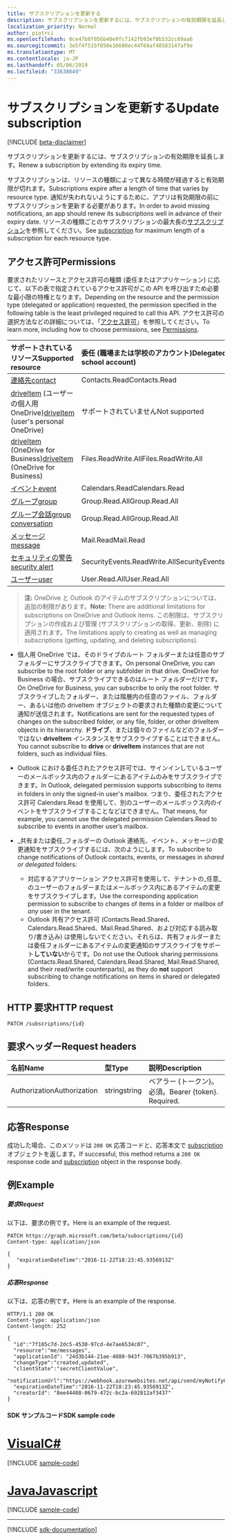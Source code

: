 ```yaml
---
title: サブスクリプションを更新する
description: サブスクリプションを更新するには、サブスクリプションの有効期限を延長します。
localization_priority: Normal
author: piotrci
ms.openlocfilehash: 0ce47b8f056b40e9fc7142fb93ef0b532cc89aa6
ms.sourcegitcommit: 3e5f4f515f050e16680ec44f68af40583147af9e
ms.translationtype: MT
ms.contentlocale: ja-JP
ms.lasthandoff: 05/06/2019
ms.locfileid: "33638649"
---
```

# <a name="update-subscription"></a><span data-ttu-id="eb2cc-103">サブスクリプションを更新する</span><span class="sxs-lookup"><span data-stu-id="eb2cc-103">Update subscription</span></span>

[!INCLUDE [beta-disclaimer](../../includes/beta-disclaimer.md)]

<span data-ttu-id="eb2cc-104">サブスクリプションを更新するには、サブスクリプションの有効期限を延長します。</span><span class="sxs-lookup"><span data-stu-id="eb2cc-104">Renew a subscription by extending its expiry time.</span></span>

<span data-ttu-id="eb2cc-105">サブスクリプションは、リソースの種類によって異なる時間が経過すると有効期限が切れます。</span><span class="sxs-lookup"><span data-stu-id="eb2cc-105">Subscriptions expire after a length of time that varies by resource type.</span></span> <span data-ttu-id="eb2cc-106">通知が失われないようにするために、アプリは有効期限の前にサブスクリプションを更新する必要があります。</span><span class="sxs-lookup"><span data-stu-id="eb2cc-106">In order to avoid missing notifications, an app should renew its subscriptions well in advance of their expiry date.</span></span> <span data-ttu-id="eb2cc-107">リソースの種類ごとのサブスクリプションの最大長の[サブスクリプション](../resources/subscription.md)を参照してください。</span><span class="sxs-lookup"><span data-stu-id="eb2cc-107">See [subscription](../resources/subscription.md) for maximum length of a subscription for each resource type.</span></span>

## <a name="permissions"></a><span data-ttu-id="eb2cc-108">アクセス許可</span><span class="sxs-lookup"><span data-stu-id="eb2cc-108">Permissions</span></span>

<span data-ttu-id="eb2cc-109">要求されたリソースとアクセス許可の種類 (委任またはアプリケーション) に応じて、以下の表で指定されているアクセス許可がこの API を呼び出すため必要な最小限の特権となります。</span><span class="sxs-lookup"><span data-stu-id="eb2cc-109">Depending on the resource and the permission type (delegated or application) requested, the permission specified in the following table is the least privileged required to call this API.</span></span> <span data-ttu-id="eb2cc-110">アクセス許可の選択方法などの詳細については、「[アクセス許可](/graph/permissions-reference)」を参照してください。</span><span class="sxs-lookup"><span data-stu-id="eb2cc-110">To learn more, including how to choose permissions, see [Permissions](/graph/permissions-reference).</span></span>

| <span data-ttu-id="eb2cc-111">サポートされているリソース</span><span class="sxs-lookup"><span data-stu-id="eb2cc-111">Supported resource</span></span> | <span data-ttu-id="eb2cc-112">委任 (職場または学校のアカウント)</span><span class="sxs-lookup"><span data-stu-id="eb2cc-112">Delegated (work or school account)</span></span> | <span data-ttu-id="eb2cc-113">委任 (個人用 Microsoft アカウント)</span><span class="sxs-lookup"><span data-stu-id="eb2cc-113">Delegated (personal Microsoft account)</span></span> | <span data-ttu-id="eb2cc-114">アプリケーション</span><span class="sxs-lookup"><span data-stu-id="eb2cc-114">Application</span></span> |
|:-----|:-----|:-----|:-----|
|[<span data-ttu-id="eb2cc-115">連絡先</span><span class="sxs-lookup"><span data-stu-id="eb2cc-115">contact</span></span>](../resources/contact.md) | <span data-ttu-id="eb2cc-116">Contacts.Read</span><span class="sxs-lookup"><span data-stu-id="eb2cc-116">Contacts.Read</span></span> | <span data-ttu-id="eb2cc-117">Contacts.Read</span><span class="sxs-lookup"><span data-stu-id="eb2cc-117">Contacts.Read</span></span> | <span data-ttu-id="eb2cc-118">Contacts.Read</span><span class="sxs-lookup"><span data-stu-id="eb2cc-118">Contacts.Read</span></span> |
|<span data-ttu-id="eb2cc-119">[driveItem](../resources/driveitem.md) (ユーザーの個人用 OneDrive)</span><span class="sxs-lookup"><span data-stu-id="eb2cc-119">[driveItem](../resources/driveitem.md) (user's personal OneDrive)</span></span> | <span data-ttu-id="eb2cc-120">サポートされていません</span><span class="sxs-lookup"><span data-stu-id="eb2cc-120">Not supported</span></span> | <span data-ttu-id="eb2cc-121">Files.ReadWrite</span><span class="sxs-lookup"><span data-stu-id="eb2cc-121">Files.ReadWrite</span></span> | <span data-ttu-id="eb2cc-122">サポートされていません</span><span class="sxs-lookup"><span data-stu-id="eb2cc-122">Not supported</span></span> |
|<span data-ttu-id="eb2cc-123">[driveItem](../resources/driveitem.md) (OneDrive for Business)</span><span class="sxs-lookup"><span data-stu-id="eb2cc-123">[driveItem](../resources/driveitem.md) (OneDrive for Business)</span></span> | <span data-ttu-id="eb2cc-124">Files.ReadWrite.All</span><span class="sxs-lookup"><span data-stu-id="eb2cc-124">Files.ReadWrite.All</span></span> | <span data-ttu-id="eb2cc-125">サポートされていません</span><span class="sxs-lookup"><span data-stu-id="eb2cc-125">Not supported</span></span> | <span data-ttu-id="eb2cc-126">Files.ReadWrite.All</span><span class="sxs-lookup"><span data-stu-id="eb2cc-126">Files.ReadWrite.All</span></span> |
|[<span data-ttu-id="eb2cc-127">イベント</span><span class="sxs-lookup"><span data-stu-id="eb2cc-127">event</span></span>](../resources/event.md) | <span data-ttu-id="eb2cc-128">Calendars.Read</span><span class="sxs-lookup"><span data-stu-id="eb2cc-128">Calendars.Read</span></span> | <span data-ttu-id="eb2cc-129">Calendars.Read</span><span class="sxs-lookup"><span data-stu-id="eb2cc-129">Calendars.Read</span></span> | <span data-ttu-id="eb2cc-130">Calendars.Read</span><span class="sxs-lookup"><span data-stu-id="eb2cc-130">Calendars.Read</span></span> |
|[<span data-ttu-id="eb2cc-131">グループ</span><span class="sxs-lookup"><span data-stu-id="eb2cc-131">group</span></span>](../resources/group.md) | <span data-ttu-id="eb2cc-132">Group.Read.All</span><span class="sxs-lookup"><span data-stu-id="eb2cc-132">Group.Read.All</span></span> | <span data-ttu-id="eb2cc-133">サポート対象外</span><span class="sxs-lookup"><span data-stu-id="eb2cc-133">Not supported</span></span> | <span data-ttu-id="eb2cc-134">Group.Read.All</span><span class="sxs-lookup"><span data-stu-id="eb2cc-134">Group.Read.All</span></span> |
|[<span data-ttu-id="eb2cc-135">グループ会話</span><span class="sxs-lookup"><span data-stu-id="eb2cc-135">group conversation</span></span>](../resources/conversation.md) | <span data-ttu-id="eb2cc-136">Group.Read.All</span><span class="sxs-lookup"><span data-stu-id="eb2cc-136">Group.Read.All</span></span> | <span data-ttu-id="eb2cc-137">非サポート</span><span class="sxs-lookup"><span data-stu-id="eb2cc-137">Not supported</span></span> | <span data-ttu-id="eb2cc-138">非サポート</span><span class="sxs-lookup"><span data-stu-id="eb2cc-138">Not supported</span></span> |
|[<span data-ttu-id="eb2cc-139">メッセージ</span><span class="sxs-lookup"><span data-stu-id="eb2cc-139">message</span></span>](../resources/message.md) | <span data-ttu-id="eb2cc-140">Mail.Read</span><span class="sxs-lookup"><span data-stu-id="eb2cc-140">Mail.Read</span></span> | <span data-ttu-id="eb2cc-141">Mail.Read</span><span class="sxs-lookup"><span data-stu-id="eb2cc-141">Mail.Read</span></span> | <span data-ttu-id="eb2cc-142">Mail.Read</span><span class="sxs-lookup"><span data-stu-id="eb2cc-142">Mail.Read</span></span> |
|[<span data-ttu-id="eb2cc-143">セキュリティの警告</span><span class="sxs-lookup"><span data-stu-id="eb2cc-143">security alert</span></span>](../resources/alert.md) | <span data-ttu-id="eb2cc-144">SecurityEvents.ReadWrite.All</span><span class="sxs-lookup"><span data-stu-id="eb2cc-144">SecurityEvents.ReadWrite.All</span></span> | <span data-ttu-id="eb2cc-145">サポート対象外</span><span class="sxs-lookup"><span data-stu-id="eb2cc-145">Not supported</span></span> | <span data-ttu-id="eb2cc-146">SecurityEvents.ReadWrite.All</span><span class="sxs-lookup"><span data-stu-id="eb2cc-146">SecurityEvents.ReadWrite.All</span></span> |
|[<span data-ttu-id="eb2cc-147">ユーザー</span><span class="sxs-lookup"><span data-stu-id="eb2cc-147">user</span></span>](../resources/user.md) | <span data-ttu-id="eb2cc-148">User.Read.All</span><span class="sxs-lookup"><span data-stu-id="eb2cc-148">User.Read.All</span></span> | <span data-ttu-id="eb2cc-149">User.Read.All</span><span class="sxs-lookup"><span data-stu-id="eb2cc-149">User.Read.All</span></span> | <span data-ttu-id="eb2cc-150">User.Read.All</span><span class="sxs-lookup"><span data-stu-id="eb2cc-150">User.Read.All</span></span> |

> <span data-ttu-id="eb2cc-151">**注:** OneDrive と Outlook のアイテムのサブスクリプションについては、追加の制限があります。</span><span class="sxs-lookup"><span data-stu-id="eb2cc-151">**Note:** There are additional limitations for subscriptions on OneDrive and Outlook items.</span></span> <span data-ttu-id="eb2cc-152">この制限は、サブスクリプションの作成および管理 (サブスクリプションの取得、更新、削除) に適用されます。</span><span class="sxs-lookup"><span data-stu-id="eb2cc-152">The limitations apply to creating as well as managing subscriptions (getting, updating, and deleting subscriptions).</span></span>

- <span data-ttu-id="eb2cc-153">個人用 OneDrive では、そのドライブのルート フォルダーまたは任意のサブフォルダーにサブスクライブできます。</span><span class="sxs-lookup"><span data-stu-id="eb2cc-153">On personal OneDrive, you can subscribe to the root folder or any subfolder in that drive.</span></span> <span data-ttu-id="eb2cc-154">OneDrive for Business の場合、サブスクライブできるのはルート フォルダーだけです。</span><span class="sxs-lookup"><span data-stu-id="eb2cc-154">On OneDrive for Business, you can subscribe to only the root folder.</span></span> <span data-ttu-id="eb2cc-155">サブスクライブしたフォルダー、または階層内の任意のファイル、フォルダー、あるいは他の driveItem オブジェクトの要求された種類の変更について通知が送信されます。</span><span class="sxs-lookup"><span data-stu-id="eb2cc-155">Notifications are sent for the requested types of changes on the subscribed folder, or any file, folder, or other driveItem objects in its hierarchy.</span></span> <span data-ttu-id="eb2cc-156">**ドライブ**、または個々のファイルなどのフォルダーではない **driveItem** インスタンスをサブスクライブすることはできません。</span><span class="sxs-lookup"><span data-stu-id="eb2cc-156">You cannot subscribe to **drive** or **driveItem** instances that are not folders, such as individual files.</span></span>

- <span data-ttu-id="eb2cc-157">Outlook における委任されたアクセス許可では、サインインしているユーザーのメールボックス内のフォルダーにあるアイテムのみをサブスクライブできます。</span><span class="sxs-lookup"><span data-stu-id="eb2cc-157">In Outlook, delegated permission supports subscribing to items in folders in only the signed-in user's mailbox.</span></span> <span data-ttu-id="eb2cc-158">つまり、委任されたアクセス許可 Calendars.Read を使用して、別のユーザーのメールボックス内のイベントをサブスクライブすることなどはできません。</span><span class="sxs-lookup"><span data-stu-id="eb2cc-158">That means, for example, you cannot use the delegated permission Calendars.Read to subscribe to events in another user’s mailbox.</span></span>
- <span data-ttu-id="eb2cc-159">_共有または委任_フォルダーの Outlook 連絡先、イベント、メッセージの変更通知をサブスクライブするには、次のようにします。</span><span class="sxs-lookup"><span data-stu-id="eb2cc-159">To subscribe to change notifications of Outlook contacts, events, or messages in _shared or delegated_ folders:</span></span>

  - <span data-ttu-id="eb2cc-160">対応するアプリケーション アクセス許可を使用して、テナントの_任意_のユーザーのフォルダーまたはメールボックス内にあるアイテムの変更をサブスクライブします。</span><span class="sxs-lookup"><span data-stu-id="eb2cc-160">Use the corresponding application permission to subscribe to changes of items in a folder or mailbox of _any_ user in the tenant.</span></span>
  - <span data-ttu-id="eb2cc-161">Outlook 共有アクセス許可 (Contacts.Read.Shared、Calendars.Read.Shared、Mail.Read.Shared、および対応する読み取り/書き込み) は使用しないでください。それらは、共有フォルダーまたは委任フォルダーにあるアイテムの変更通知のサブスクライブをサポート**していない**からです。</span><span class="sxs-lookup"><span data-stu-id="eb2cc-161">Do not use the Outlook sharing permissions (Contacts.Read.Shared, Calendars.Read.Shared, Mail.Read.Shared, and their read/write counterparts), as they do **not** support subscribing to change notifications on items in shared or delegated folders.</span></span>

## <a name="http-request"></a><span data-ttu-id="eb2cc-162">HTTP 要求</span><span class="sxs-lookup"><span data-stu-id="eb2cc-162">HTTP request</span></span>

<!-- { "blockType": "ignored" } -->

```http
PATCH /subscriptions/{id}
```

## <a name="request-headers"></a><span data-ttu-id="eb2cc-163">要求ヘッダー</span><span class="sxs-lookup"><span data-stu-id="eb2cc-163">Request headers</span></span>

| <span data-ttu-id="eb2cc-164">名前</span><span class="sxs-lookup"><span data-stu-id="eb2cc-164">Name</span></span>       | <span data-ttu-id="eb2cc-165">型</span><span class="sxs-lookup"><span data-stu-id="eb2cc-165">Type</span></span> | <span data-ttu-id="eb2cc-166">説明</span><span class="sxs-lookup"><span data-stu-id="eb2cc-166">Description</span></span>|
|:-----------|:------|:----------|
| <span data-ttu-id="eb2cc-167">Authorization</span><span class="sxs-lookup"><span data-stu-id="eb2cc-167">Authorization</span></span>  | <span data-ttu-id="eb2cc-168">string</span><span class="sxs-lookup"><span data-stu-id="eb2cc-168">string</span></span>  | <span data-ttu-id="eb2cc-p106">ベアラー {トークン}。必須。</span><span class="sxs-lookup"><span data-stu-id="eb2cc-p106">Bearer {token}. Required.</span></span> |

## <a name="response"></a><span data-ttu-id="eb2cc-171">応答</span><span class="sxs-lookup"><span data-stu-id="eb2cc-171">Response</span></span>

<span data-ttu-id="eb2cc-172">成功した場合、このメソッドは `200 OK` 応答コードと、応答本文で [subscription](../resources/subscription.md) オブジェクトを返します。</span><span class="sxs-lookup"><span data-stu-id="eb2cc-172">If successful, this method returns a `200 OK` response code and [subscription](../resources/subscription.md) object in the response body.</span></span>

## <a name="example"></a><span data-ttu-id="eb2cc-173">例</span><span class="sxs-lookup"><span data-stu-id="eb2cc-173">Example</span></span>

##### <a name="request"></a><span data-ttu-id="eb2cc-174">要求</span><span class="sxs-lookup"><span data-stu-id="eb2cc-174">Request</span></span>

<span data-ttu-id="eb2cc-175">以下は、要求の例です。</span><span class="sxs-lookup"><span data-stu-id="eb2cc-175">Here is an example of the request.</span></span>
<!-- {
  "blockType": "request",
  "name": "update_subscription"
}-->

```http
PATCH https://graph.microsoft.com/beta/subscriptions/{id}
Content-type: application/json

{
   "expirationDateTime":"2016-11-22T18:23:45.9356913Z"
}
```

##### <a name="response"></a><span data-ttu-id="eb2cc-176">応答</span><span class="sxs-lookup"><span data-stu-id="eb2cc-176">Response</span></span>

<span data-ttu-id="eb2cc-177">以下は、応答の例です。</span><span class="sxs-lookup"><span data-stu-id="eb2cc-177">Here is an example of the response.</span></span>
<!-- {
  "blockType": "response",
  "truncated": true,
  "@odata.type": "microsoft.graph.subscription"
} -->

```http
HTTP/1.1 200 OK
Content-type: application/json
Content-length: 252

{
  "id":"7f105c7d-2dc5-4530-97cd-4e7ae6534c07",
  "resource":"me/messages",
  "applicationId": "24d3b144-21ae-4080-943f-7067b395b913",
  "changeType":"created,updated",
  "clientState":"secretClientValue",
  "notificationUrl":"https://webhook.azurewebsites.net/api/send/myNotifyClient",
  "expirationDateTime":"2016-11-22T18:23:45.9356913Z",
  "creatorId": "8ee44408-0679-472c-bc2a-692812af3437"
}
```
#### <a name="sdk-sample-code"></a><span data-ttu-id="eb2cc-178">SDK サンプルコード</span><span class="sxs-lookup"><span data-stu-id="eb2cc-178">SDK sample code</span></span>
# <a name="ctabcs"></a>[<span data-ttu-id="eb2cc-179">Visual</span><span class="sxs-lookup"><span data-stu-id="eb2cc-179">C#</span></span>](#tab/cs)
[!INCLUDE [sample-code](../includes/update_subscription-Cs-snippets.md)]

# <a name="javascripttabjavascript"></a>[<span data-ttu-id="eb2cc-180">Java</span><span class="sxs-lookup"><span data-stu-id="eb2cc-180">Javascript</span></span>](#tab/javascript)
[!INCLUDE [sample-code](../includes/update_subscription-Javascript-snippets.md)]

---

[!INCLUDE [sdk-documentation](../includes/snippets_sdk_documentation_link.md)]

<!--
{
  "type": "#page.annotation",
  "description": "Update subscription",
  "keywords": "",
  "section": "documentation",
  "tocPath": "",
  "suppressions": [
    "Error: /api-reference/beta/api/subscription-update.md:\r\n      BookmarkMissing: '[#tab/cs](C#)'. Did you mean: #c (score: 5)",
    "Error: /api-reference/beta/api/subscription-update.md:\r\n      BookmarkMissing: '[#tab/javascript](Javascript)'. Did you mean: #javascript (score: 4)"
  ]
}
-->
